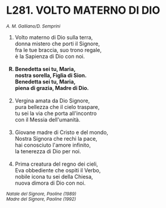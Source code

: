 # L281. VOLTO MATERNO DI DIO

<sub><i>A. M. Galliano/D. Semprini</i></sub>
<ol>
	<li>Volto materno di Dio sulla terra,<br>
		donna mistero che porti il Signore,<br>
		fra le tue braccia, suo trono regale,<br>
		è la Sapienza di Dio con noi.</li><br>
	<b><li type="A" value="18">Benedetta sei tu, Maria,<br>
		nostra sorella, Figlia di Sion.<br>
		Benedetta sei tu, Maria,<br>
		piena di grazia, Madre di Dio.</li></b><br>
	<li value="2">Vergina amata da Dio Signore,<br>
		pura bellezza che il cielo traspare,<br>
		tu sei la via che porta all'incontro<br>
		con il Messia dell'umanità.</li><br>
	<li>Giovane madre di Cristo e del mondo,<br>
		Nostra Signora che rechi la pace,<br>
		hai conosciuto l'amore infinito,<br>
		la tenerezza di Dio per noi.</li><br>
	<li>Prima creatura del regno dei cieli,<br>
		Eva obbediente che ospiti il Verbo,<br>
		nobile icona tu sei della Chiesa,<br>
		nuova dimora di Dio con noi.</li>
</ol>
<sub><i>Natale del Signore, Paoline (1989)<br>Madre del Signore, Paoline (1992)</i></sub>
